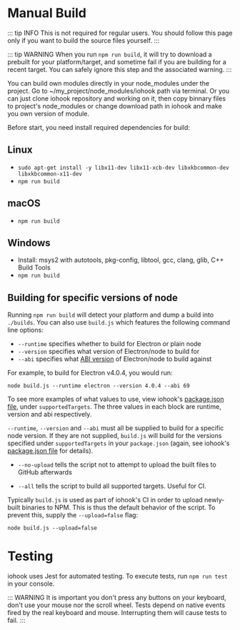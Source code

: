 # Manual Build

::: tip INFO
This is not required for regular users. You should follow this page only if you want to build the source files yourself.
:::

::: tip WARNING
When you run `npm run build`, it will try to download a prebuilt for your platform/target, and sometime fail if you are building for a recent target. You can safely ignore this step and the associated warning.
:::

You can build own modules directly in your node_modules under the project. Go to ~/my_project/node_modules/iohook path via terminal.
Or you can just clone iohook repository and working on it, then copy binnary files to project's node_modules or change download path in iohook and make you own version of module.

Before start, you need install required dependencies for build: 

## Linux
- `sudo apt-get install -y libx11-dev libx11-xcb-dev libxkbcommon-dev libxkbcommon-x11-dev`
- `npm run build`

## macOS
- `npm run build`

## Windows
- Install: msys2 with autotools, pkg-config, libtool, gcc, clang, glib, C++ Build Tools
- `npm run build`


## Building for specific versions of node

Running `npm run build` will detect your platform and dump a build into `./builds`. You can also use `build.js` which features the following
command line options:

* `--runtime` specifies whether to build for Electron or plain node
* `--version` specifies what version of Electron/node to build for
* `--abi` specifies what [ABI version](https://nodejs.org/en/docs/guides/abi-stability/) of Electron/node to build against

For example, to build for Electron v4.0.4, you would run:

```
node build.js --runtime electron --version 4.0.4 --abi 69
```

To see more examples of what values to use, view iohook's [package.json file](https://github.com/wilix-team/iohook/blob/master/package.json), under `supportedTargets`. The three values in each block are runtime, version and abi respectively.

`--runtime`, `--version` and `--abi` must all be supplied to build for a specific node version. If they are not supplied, `build.js` will build for the versions specified under `supportedTargets` in your `package.json` (again, see iohook's [package.json file](https://github.com/wilix-team/iohook/blob/master/package.json) for details).

* `--no-upload` tells the script not to attempt to upload the built files to GitHub afterwards

* `--all` tells the script to build all supported targets. Useful for CI.

Typically `build.js` is used as part of iohook's CI in order to upload newly-built binaries to NPM. This is thus the default behavior of the script. To prevent this, supply the `--upload=false` flag:

```
node build.js --upload=false
```

# Testing

iohook uses Jest for automated testing. To execute tests, run `npm run test` in your console.

::: WARNING
It is important you don't press any buttons on your keyboard, don't use your mouse nor the scroll wheel. Tests depend on native events fired by the real keyboard and mouse. Interrupting them will cause tests to fail.
:::
